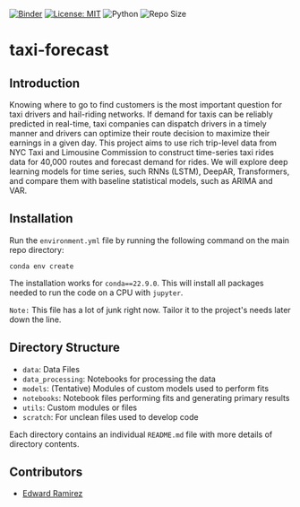 [![Binder](https://mybinder.org/badge_logo.svg)](https://mybinder.org/v2/gh/edwarddramirez/taxi-forecast/HEAD) [![License: MIT](https://img.shields.io/badge/License-MIT-brightgreen.svg)](https://opensource.org/license/mit) ![Python](https://img.shields.io/badge/python-3.11.4-blue.svg) ![Repo Size](https://img.shields.io/github/repo-size/edwarddramirez/taxi-forecast) 

# taxi-forecast

## Introduction
Knowing where to go to find customers is the most important question for taxi drivers and hail-riding networks. If demand for taxis can be reliably predicted in real-time, taxi companies can dispatch drivers in a timely manner and drivers can optimize their route decision to maximize their earnings in a given day. This project aims to use rich trip-level data from NYC Taxi and Limousine Commission to construct time-series taxi rides data for 40,000 routes and forecast demand for rides. We will explore deep learning models for time series, such RNNs (LSTM), DeepAR, Transformers, and compare them with baseline statistical models, such as ARIMA and VAR.

## Installation
Run the `environment.yml` file by running the following command on the main repo directory:
```
conda env create
```
The installation works for `conda==22.9.0`. This will install all packages needed to run the code on a CPU with `jupyter`. 

`Note:` This file has a lot of junk right now. Tailor it to the project's needs later down the line.

## Directory Structure
- `data`: Data Files
- `data_processing`: Notebooks for processing the data
- `models`: (Tentative) Modules of custom models used to perform fits
- `notebooks`: Notebook files performing fits and generating primary results
- `utils`: Custom modules or files 
- `scratch`: For unclean files used to develop code

Each directory contains an individual `README.md` file with more details of directory contents.

## Contributors
- [Edward Ramirez](https://github.com/edwarddramirez)

